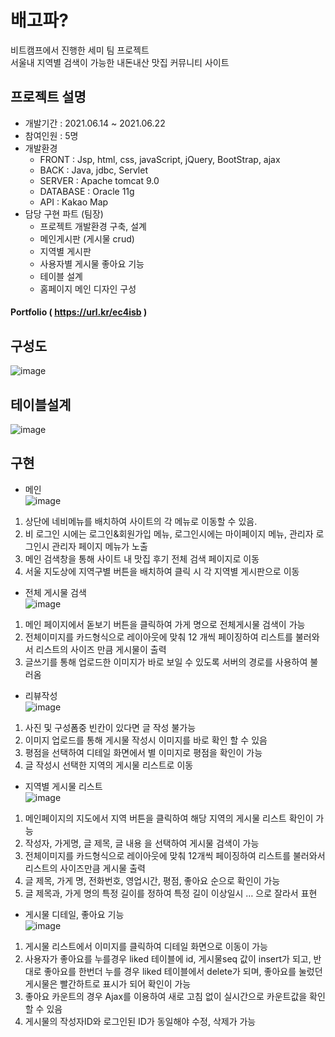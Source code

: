 # 배고파?
비트캠프에서 진행한 세미 팀 프로젝트 <br>
서울내 지역별 검색이 가능한 내돈내산 맛집 커뮤니티 사이트

## 프로젝트 설명
+ 개발기간 : 2021.06.14 ~ 2021.06.22
+ 참여인원 : 5명
+ 개발환경  
  - FRONT : Jsp, html, css, javaScript, jQuery, BootStrap, ajax
  - BACK : Java, jdbc, Servlet
  - SERVER : Apache tomcat 9.0
  - DATABASE : Oracle 11g 
  - API : Kakao Map
+ 담당 구현 파트 (팀장)
  - 프로젝트 개발환경 구축, 설계
  - 메인게시판 (게시물 crud)
  - 지역별 게시판
  - 사용자별 게시물 좋아요 기능
  - 테이블 설계
  - 홈페이지 메인 디자인 구성
#### Portfolio ( https://url.kr/ec4isb )

## 구성도<br>
![image](https://user-images.githubusercontent.com/82015609/133400534-bf22704e-dc09-4931-a341-2eddc39c1ba7.png)

## 테이블설계<br>
![image](https://user-images.githubusercontent.com/82015609/133400691-06db8228-7f14-4157-ae58-6077808264d1.png)

## 구현
 - 메인<br>
 ![image](https://user-images.githubusercontent.com/82015609/133407658-70ce19cd-b0bb-4957-bed3-c95bb2aa1275.png)
 1. 상단에 네비메뉴를 배치하여 사이트의 각 메뉴로 이동할 수 있음.
 2. 비 로그인 시에는 로그인&회원가입 메뉴, 로그인시에는 마이페이지 메뉴, 관리자 로그인시 관리자 페이지 메뉴가 노출
 3. 메인 검색창을 통해 사이트 내 맛집 후기 전체 검색 페이지로 이동
 4. 서울 지도상에 지역구별 버튼을 배치하여 클릭 시 각 지역별 게시판으로 이동

 - 전체 게시물 검색<br>
![image](https://user-images.githubusercontent.com/82015609/133403298-1b48fba1-9960-4752-9c06-637c5a5935f6.png)
  1. 메인 페이지에서 돋보기 버튼을 클릭하여 가게 명으로 전체게시물 검색이 가능
  2. 전체이미지를 카드형식으로 레이아웃에 맞춰 12 개씩 페이징하여 리스트를 불러와서 리스트의 사이즈 만큼 게시물이 출력
  3. 글쓰기를 통해 업로드한 이미지가 바로 보일 수 있도록 서버의 경로를 사용하여 불러옴

 - 리뷰작성<br>
 ![image](https://user-images.githubusercontent.com/82015609/133404030-6e2dc0e1-493c-45df-a551-64c327f74c7f.png)
  1. 사진 및 구성폼중 빈칸이 있다면 글 작성 불가능
  2. 이미지 업로드를 통해 게시물 작성시 이미지를 바로 확인 할 수 있음
  3. 평점을 선택하여 디테일 화면에서 별 이미지로 평점을 확인이 가능
  4. 글 작성시 선택한 지역의 게시물 리스트로 이동
  
 - 지역별 게시물 리스트<br>
![image](https://user-images.githubusercontent.com/82015609/133405625-c9752d90-f5d5-4cb6-8986-58f50a13f431.png)
  1. 메인페이지의 지도에서 지역 버튼을 클릭하여 해당 지역의 게시물 리스트 확인이 가능
  2. 작성자, 가게명, 글 제목, 글 내용 을 선택하여 게시물 검색이 가능
  3. 전체이미지를 카드형식으로 레이아웃에 맞춰 12개씩 페이징하여 리스트를 불러와서 리스트의 사이즈만큼 게시물 출력
  4. 글 제목, 가게 명, 전화번호, 영업시간, 평점, 좋아요 순으로 확인이 가능
  5. 글 제목과, 가게 명의 특정 길이를 정하여 특정 길이 이상일시 … 으로 잘라서 표현
 
 - 게시물 디테일, 좋아요 기능<br>
 ![image](https://user-images.githubusercontent.com/82015609/133406559-1c303825-ab8f-4be3-99ad-3f101bd8a47e.png)
1. 게시물 리스트에서 이미지를 클릭하여 디테일 화면으로 이동이 가능
2. 사용자가 좋아요를 누를경우 liked 테이블에 id, 게시물seq 값이 insert가 되고, 반대로 좋아요를 한번더 누를 경우 liked 테이블에서 delete가 되며, 좋아요를 눌렀던 게시물은 빨간하트로 표시가 되어 확인이 가능
3. 좋아요 카운트의 경우 Ajax를 이용하여 새로 고침 없이 실시간으로 카운트값을 확인할 수 있음
4. 게시물의 작성자ID와 로그인된 ID가 동일해야 수정, 삭제가 가능










